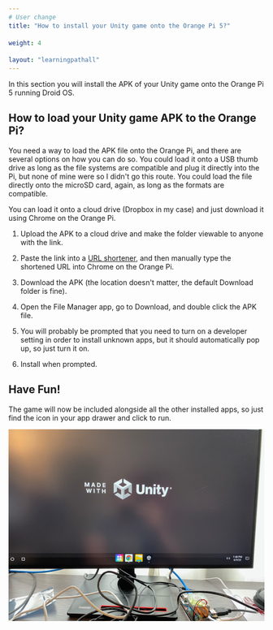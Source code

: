 ```yaml
---
# User change
title: "How to install your Unity game onto the Orange Pi 5?"

weight: 4

layout: "learningpathall"
---
```


In this section you will install the APK of your Unity game onto the Orange Pi 5 running Droid OS.

## How to load your Unity game APK to the Orange Pi?

You need a way to load the APK file onto the Orange Pi, and there are several options on how you can do so. You could load it onto a USB thumb drive as long as the file systems are compatible and plug it directly into the Pi, but none of mine were so I didn't go this route. You could load the file directly onto the microSD card, again, as long as the formats are compatible.

You can load it onto a cloud drive (Dropbox in my case) and just download it using Chrome on the Orange Pi.

1. Upload the APK to a cloud drive and make the folder viewable to anyone with the link.

2. Paste the link into a [URL shortener](https://www.shorturl.at/shortener.php), and then manually type the shortened URL into Chrome on the Orange Pi.

3. Download the APK (the location doesn't matter, the default Download folder is fine).

4. Open the File Manager app, go to Download, and double click the APK file.

5. You will probably be prompted that you need to turn on a developer setting in order to install unknown apps, but it should automatically pop up, so just turn it on.

6. Install when prompted.

## Have Fun!

The game will now be included alongside all the other installed apps, so just find the icon in your app drawer and click to run.

![img1](unityrunning.png)
